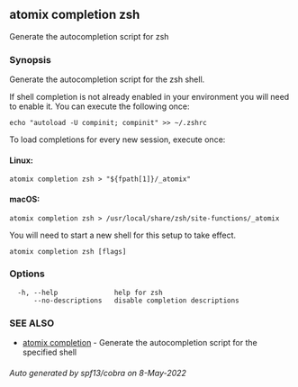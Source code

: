 ## atomix completion zsh

Generate the autocompletion script for zsh

### Synopsis

Generate the autocompletion script for the zsh shell.

If shell completion is not already enabled in your environment you will need
to enable it.  You can execute the following once:

	echo "autoload -U compinit; compinit" >> ~/.zshrc

To load completions for every new session, execute once:

#### Linux:

	atomix completion zsh > "${fpath[1]}/_atomix"

#### macOS:

	atomix completion zsh > /usr/local/share/zsh/site-functions/_atomix

You will need to start a new shell for this setup to take effect.


```
atomix completion zsh [flags]
```

### Options

```
  -h, --help              help for zsh
      --no-descriptions   disable completion descriptions
```

### SEE ALSO

* [atomix completion](atomix_completion.md)	 - Generate the autocompletion script for the specified shell

###### Auto generated by spf13/cobra on 8-May-2022
